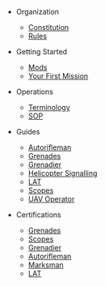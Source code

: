 * Organization

  * [Constitution](organization/constitution.md)
  * [Rules](organization/rules.md)

* Getting Started
  * [Mods](starting/mods.md)
  * [Your First Mission](operations/first-mission.md)

* Operations
  * [Terminology](operations/terminology.md)
  * [SOP](operations/sop.md)

* Guides
  * [Autorifleman](guides/autorifleman.md)
  * [Grenades](guides/grenades.md)
  * [Grenadier](guides/grenadier.md)
  * [Helicopter Signalling](guides/helicopter_signal.md)
  * [LAT](guides/lat.md)
  * [Scopes](guides/scopes.md)
  * [UAV Operator](guides/uav.md)

* Certifications
  * [Grenades](certs/grenades.md)
  * [Scopes](certs/scopes.md)
  * [Grenadier](certs/grenadier.md)
  * [Autorifleman](certs/autorifleman.md)
  * [Marksman](certs/marksman)
  * [LAT](certs/lat.md)
